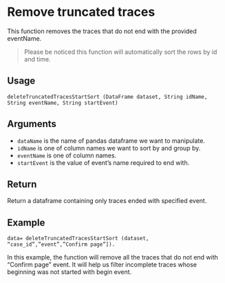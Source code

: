 # Remove truncated traces

This function removes the traces that do not end with the provided eventName. 
>Please be noticed this function will automatically sort the rows by id and time.

## Usage
``
deleteTruncatedTracesStartSort (DataFrame dataset, String idName, String eventName, String startEvent)
``

## Arguments
- `dataName` is the name of pandas dataframe we want to manipulate.
- `idName` is one of column names we want to sort by and group by.
- `eventName` is one of column names.
- `startEvent` is the value of event’s name required to end with.

## Return
Return a dataframe containing only traces ended with specified event.

## Example
```
data= deleteTruncatedTracesStartSort (dataset, “case_id”,”event”,”Confirm page”]).
```
In this example, the function will remove all the traces that do not end with 
“Confirm page” event. It will help us filter incomplete traces whose beginning was not started with begin event.

